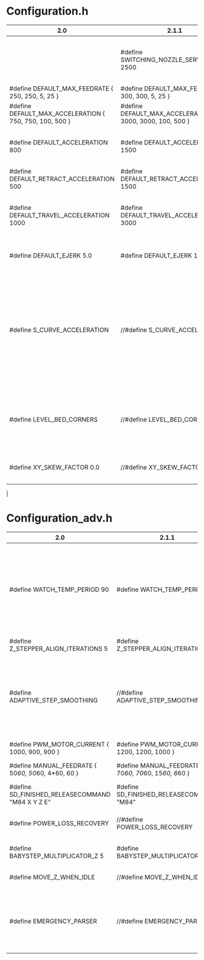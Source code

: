 # Configuration.h

|2.0                                                        |2.1.1                                                       | |
|-----------------------------------------------------------|------------------------------------------------------------|-|
|                                                           | #define SWITCHING_NOZZLE_SERVO_DWELL 2500                  | // Dwell time to wait for servo to make physical move
| #define DEFAULT_MAX_FEEDRATE       { 250, 250, 5, 25 }    | #define DEFAULT_MAX_FEEDRATE      { 300, 300, 5, 25 }      | 
| #define DEFAULT_MAX_ACCELERATION   { 750, 750, 100, 500 } | #define DEFAULT_MAX_ACCELERATION  { 3000, 3000, 100, 500 } | 
| #define DEFAULT_ACCELERATION          800                 | #define DEFAULT_ACCELERATION                  1500         | // X, Y, Z ... and E acceleration for printing moves
| #define DEFAULT_RETRACT_ACCELERATION  500                 | #define DEFAULT_RETRACT_ACCELERATION          1500         | // E acceleration for retracts
| #define DEFAULT_TRAVEL_ACCELERATION   1000                | #define DEFAULT_TRAVEL_ACCELERATION           3000         | // X, Y, Z ... acceleration for travel (non printing) moves
| #define DEFAULT_EJERK    5.0                              | #define DEFAULT_EJERK    1.0                               | // May be used by Linear Advance
| #define S_CURVE_ACCELERATION                              | //#define S_CURVE_ACCELERATION                             | // This option eliminates vibration during printing by fitting a Bézier curve to move acceleration, producing much smoother direction changes.
| #define LEVEL_BED_CORNERS                                 | //#define LEVEL_BED_CORNER                                 | // Add a menu item to move between bed corners for manual bed adjustment
| #define XY_SKEW_FACTOR 0.0                                | //#define XY_SKEW_FACTOR 0.0                               | // Or, set the XY skew factor directly
|
 
# Configuration_adv.h

|2.0                                                 |2.1.1                                                       | |
|----------------------------------------------------|------------------------------------------------------------|-|
| #define WATCH_TEMP_PERIOD 90                       | #define WATCH_TEMP_PERIOD  40                              | // Whenever an M104, M109, or M303 increases the target temperature, the firmware will wait for the WATCH_TEMP_PERIOD to expire. If the temperature hasn't increased by WATCH_TEMP_INCREASE degrees, the machine is halted and requires a hard reset.
| #define Z_STEPPER_ALIGN_ITERATIONS 5               | #define Z_STEPPER_ALIGN_ITERATIONS 3                       | // Number of iterations to apply during alignment
| #define ADAPTIVE_STEP_SMOOTHING                    | //#define ADAPTIVE_STEP_SMOOTHING                          | // Adaptive Step Smoothing increases the resolution of multi-axis moves, particularly at step frequencies below 1kHz (for AVR) or 10kHz (for ARM), where aliasing between axes in multi-axis moves causes audible vibration and surface artifacts
| #define PWM_MOTOR_CURRENT { 1000, 900, 900 }       | #define PWM_MOTOR_CURRENT { 1200, 1200, 1000 }             | // Values in milliamps
| #define MANUAL_FEEDRATE { 50*60, 50*60, 4*60, 60 } | #define MANUAL_FEEDRATE { 70*60, 70*60, 15*60, 6*60 }      | // Feedrates for manual moves along X, Y, Z, E from panel
| #define SD_FINISHED_RELEASECOMMAND "M84 X Y Z E"   | #define SD_FINISHED_RELEASECOMMAND "M84"                   | // Use "M84XYE" to keep Z enabled so your bed stays in place
| #define POWER_LOSS_RECOVERY                        | //#define POWER_LOSS_RECOVERY                              | // Store the current state to the SD Card at the start of each layer during SD printing.
| #define BABYSTEP_MULTIPLICATOR_Z  5                | #define BABYSTEP_MULTIPLICATOR_Z  1                        | // (steps or mm) Steps or millimeter distance for each Z babystep
| #define MOVE_Z_WHEN_IDLE                           | //#define MOVE_Z_WHEN_IDLE                                 | // Jump to the move Z menu on doubleclick when printer is idle.
| #define EMERGENCY_PARSER                           | //#define EMERGENCY_PARSER                                 | // Add a low-level parser to intercept certain commands as they * enter the serial receive buffer, so they cannot be blocked. * Currently handles M108, M112, M410, M876


